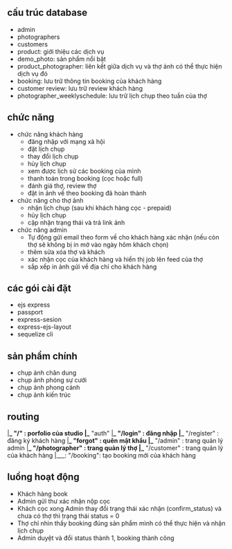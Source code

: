 ## cấu trúc database

- admin
- photographers
- customers
- product: giới thiệu các dịch vụ
- demo_photo: sản phẩm nổi bật
- product_photographer: liên kết giữa dịch vụ và thợ ảnh có thể thực hiện dịch vụ đó
- booking: lưu trữ thông tin booking của khách hàng
- customer review: lưu trữ review khách hàng
- photographer_weeklyschedule: lưu trữ lịch chụp theo tuần của thợ

## chức năng

- chức năng khách hàng
  - đăng nhập với mạng xã hội
  - đặt lịch chụp
  - thay đổi lịch chụp
  - hủy lịch chụp
  - xem được lịch sử các booking của mình
  - thanh toán trong booking (cọc hoặc full)
  - đánh giá thợ, review thợ
  - đặt in ảnh về theo booking đã hoàn thành
- chức năng cho thợ ảnh
  - nhận lịch chụp (sau khi khách hàng cọc - prepaid)
  - hủy lịch chụp
  - cập nhận trạng thái và trả link ảnh
- chức năng admin
  - Tự động gửi email theo form về cho khách hàng xác nhận (nếu còn thợ sẽ không bị in mờ vào ngày hôm khách chọn)
  - thêm sửa xóa thợ và khách
  - xác nhận cọc của khách hàng và hiển thị job lên feed của thợ
  - sắp xếp in ảnh gửi về địa chỉ cho khách hàng

## các gói cài đặt

- ejs express
- passport
- express-sesion
- express-ejs-layout
- sequelize cli

## sản phẩm chính

- chụp ảnh chân dung
- chụp ảnh phóng sự cưới
- chụp ảnh phong cảnh
- chụp ảnh kiến trúc

## routing

|**_ "/" : porfolio của studio
|_** "auth"
|**_ "/login" : đăng nhập
|_** "/register" : đăng ký khách hàng
|**_ "forgot" : quên mật khẩu
|_** "/admin" : trang quản lý admin
|**_ "/photographer" : trang quản lý thợ
|_** "/customer" : trang quản lý của khách hàng
|\_\_\_: "/booking": tạo booking mới của khách hàng

## luồng hoạt động

- Khách hàng book
- Admin gửi thư xác nhận nộp cọc
- Khách cọc xong Admin thay đổi trạng thái xác nhận (confirm_status) và chưa có thợ thì trạng thái status = 0
- Thợ chỉ nhìn thấy booking đúng sản phẩm mình có thể thực hiện và nhận lịch chụp
- Admin duyệt và đổi status thành 1, booking thành công
